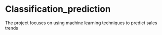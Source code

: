 # Classification_prediction
The project focuses on using machine learning techniques to predict sales trends
